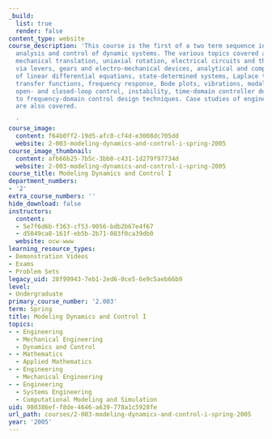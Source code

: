 ```yaml
---
_build:
  list: true
  render: false
content_type: website
course_description: 'This course is the first of a two term sequence in modeling,
  analysis and control of dynamic systems. The various topics covered are as follows:
  mechanical translation, uniaxial rotation, electrical circuits and their coupling
  via levers, gears and electro-mechanical devices, analytical and computational solution
  of linear differential equations, state-determined systems, Laplace transforms,
  transfer functions, frequency response, Bode plots, vibrations, modal analysis,
  open- and closed-loop control, instability, time-domain controller design, and introduction
  to frequency-domain control design techniques. Case studies of engineering applications
  are also covered.

  '
course_image:
  content: f64b0ff2-19d5-afc0-cf4d-e3008dc705dd
  website: 2-003-modeling-dynamics-and-control-i-spring-2005
course_image_thumbnail:
  content: afb66b25-7b5c-3bb0-c431-1d279f97734d
  website: 2-003-modeling-dynamics-and-control-i-spring-2005
course_title: Modeling Dynamics and Control I
department_numbers:
- '2'
extra_course_numbers: ''
hide_download: false
instructors:
  content:
  - 5e7f6d6b-f363-cf53-9056-bdb2b67e4f67
  - d5049ca8-161f-eb5b-2b71-083f0ca39db0
  website: ocw-www
learning_resource_types:
- Demonstration Videos
- Exams
- Problem Sets
legacy_uid: 28f99943-7eb1-2ed6-0ce5-6e9c5aeb66b9
level:
- Undergraduate
primary_course_number: '2.003'
term: Spring
title: Modeling Dynamics and Control I
topics:
- - Engineering
  - Mechanical Engineering
  - Dynamics and Control
- - Mathematics
  - Applied Mathematics
- - Engineering
  - Mechanical Engineering
- - Engineering
  - Systems Engineering
  - Computational Modeling and Simulation
uid: 980386ef-f8de-4646-a639-778a1c5928fe
url_path: courses/2-003-modeling-dynamics-and-control-i-spring-2005
year: '2005'
---
```

